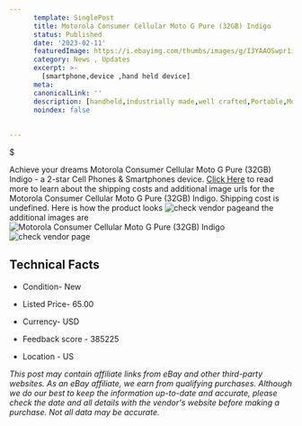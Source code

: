 ```yaml
---
      template: SinglePost
      title: Motorola Consumer Cellular Moto G Pure (32GB) Indigo
      status: Published
      date: '2023-02-11'
      featuredImage: https://i.ebayimg.com/thumbs/images/g/I3YAAOSwpr1iRN6K/s-l225.jpg
      category: News , Updates
      excerpt: >-
        [smartphone,device ,hand held device]
      meta:
      canonicalLink: ''
      description: [handheld,industrially made,well crafted,Portable,Mobile,Compact,Convenient,Lightweight,Maneuverable,Man-portable,Miniature,Carriable,Hand-held,Light,Holdable,Transportable,Mobile device,Pocket-sized,On-the-go,Wireless,Cordless,Compact size,Convenient size, smartphone,device ,hand held device]
      noindex: false
      
        
---
```

$

Achieve your dreams Motorola Consumer Cellular Moto G Pure (32GB) Indigo - a 2-star Cell Phones & Smartphones device. [Click Here](https://www.ebay.com/itm/134070118560?hash=item1f3733a8a0%3Ag%3AI3YAAOSwpr1iRN6K&mkevt=1&mkcid=1&mkrid=711-53200-19255-0&campid=%253CePNCampaignId%253E&customid=%253CreferenceId%253E&toolid=10049) to read more to learn about the shipping costs and additional image urls for the Motorola Consumer Cellular Moto G Pure (32GB) Indigo. Shipping cost is undefined. Here is how the product looks ![check vendor page](https://i.ebayimg.com/thumbs/images/g/I3YAAOSwpr1iRN6K/s-l225.jpg)and the additional images are![Motorola Consumer Cellular Moto G Pure (32GB) Indigo](https://i.ebayimg.com/images/g/I3YAAOSwpr1iRN6K/s-l960.jpg)![check vendor page](https://origin-galleryplus.ebayimg.com/ws/web/134070118560_2_0_1/225x225.jpg,https://origin-galleryplus.ebayimg.com/ws/web/134070118560_3_0_1/225x225.jpg)



 ## Technical Facts 



     
      

 - Condition- New 


      

 - Listed Price- 65.00 


      

 - Currency- USD 


      

 - Feedback score - 385225 


      

 - Location - US 


      
      

 *_This post may contain affiliate links from eBay and other third-party websites. As an eBay affiliate, we earn from qualifying purchases. Although we do our best to keep the information up-to-date and accurate, please check the date and all details with the vendor's website before making a purchase. Not all data may be accurate._*






